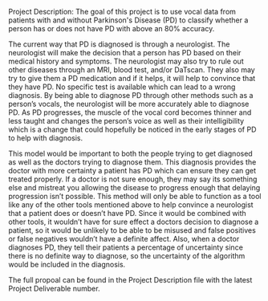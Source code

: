 Project Description: The goal of this project is to use vocal data from patients with and without Parkinson's Disease (PD) to classify whether a person has or does not have PD with above an 80% accuracy.

The current way that PD is diagnosed is through a neurologist. The neurologist will make the decision that a person has PD based on their medical history and symptoms. The neurologist may also try to rule out other diseases through an MRI, blood test, and/or DaTscan. They also may try to give them a PD medication and if it helps, it will help to convince that they have PD. No specific test is available which can lead to a wrong diagnosis. By being able to diagnose PD through other methods such as a person’s vocals, the neurologist will be more accurately able to diagnose PD. As PD progresses, the muscle of the vocal cord becomes thinner and less taught and changes the person’s voice as well as their intelligibility which is a change that could hopefully be noticed in the early stages of PD to help with diagnosis.

This model would be important to both the people trying to get diagnosed as well as the doctors trying to diagnose them. This diagnosis provides the doctor with more certainty a patient has PD which can ensure they can get treated properly. If a doctor is not sure enough, they may say its something else and mistreat you allowing the disease to progress enough that delaying progression isn’t possible. This method will only be able to function as a tool like any of the other tools mentioned above to help convince a neurologist that a patient does or doesn’t have PD. Since it would be combined with other tools, it wouldn’t have for sure effect a doctors decision to diagnose a patient, so it would be unlikely to be able to be misused and false positives or false negatives wouldn’t have a definite affect. Also, when a doctor diagnoses PD, they tell their patients a percentage of uncertainty since there is no definite way to diagnose, so the uncertainty of the algorithm would be included in the diagnosis.

The full propoal can be found in the Project Description file with the latest Project Deliverable number.
